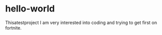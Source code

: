 # hello-world
Thisatestproject
I am very interested into coding and trying to get first on fortnite.
